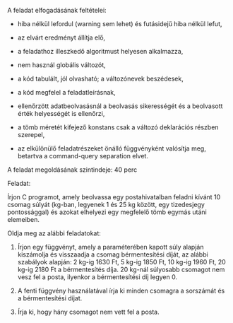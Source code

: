 A feladat elfogadásának feltételei:

- hiba nélkül lefordul (warning sem lehet) és futásidejű hiba nélkül lefut,

- az elvárt eredményt állítja elő,

- a feladathoz illeszkedő algoritmust helyesen alkalmazza,

- nem használ globális változót,

- a kód tabulált, jól olvasható; a változónevek beszédesek,

- a kód megfelel a feladatleírásnak,

- ellenőrzött adatbeolvasásnál a beolvasás sikerességét és a beolvasott érték helyességét is ellenőrzi,

- a tömb méretét kifejező konstans csak a változó deklarációs részben szerepel,

- az elkülönülő feladatrészeket önálló függvényként valósítja meg, betartva a command-query separation elvet.

A feladat megoldásának szintindeje: 40 perc

Feladat:

Írjon C programot, amely beolvassa egy postahivatalban feladni kívánt 10 csomag súlyát (kg-ban, legyenek 1 és 25 kg között, egy tizedesjegy pontossággal) és azokat elhelyezi egy megfelelő tömb egymás utáni elemeiben.

Oldja meg az alábbi feladatokat:

1. Írjon egy függvényt, amely a paraméterében kapott súly alapján kiszámolja és visszaadja a csomag bérmentesítési díját, az alábbi szabályok alapján: 2 kg-ig 1630 Ft, 5 kg-ig 1850 Ft, 10 kg-ig 1960 Ft, 20 kg-ig 2180 Ft a bérmentesítés díja. 20 kg-nál súlyosabb csomagot nem vesz fel a posta, ilyenkor a bérmentesítési díj legyen 0.

2. A fenti függvény használatával írja ki minden csomagra a sorszámát és a bérmentesítési díjat.

3. Írja ki, hogy hány csomagot nem vett fel a posta.